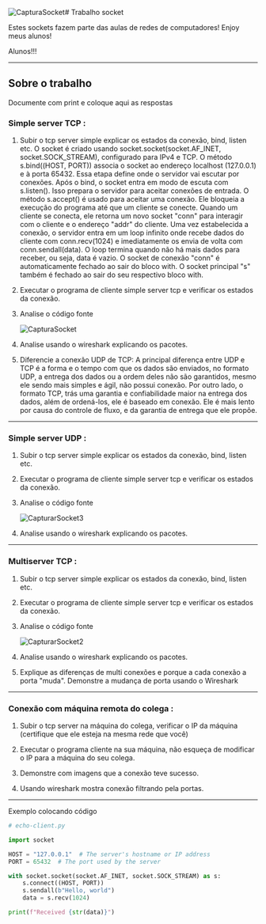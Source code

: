 ![CapturaSocket](https://github.com/felipengeletrica/Fundatec-2024-Aula-Socket/assets/128739261/60f1bc32-a6b2-4c81-8dc5-4f845edd3ec3)# Trabalho socket

Estes sockets fazem parte das aulas de redes de computadores!
Enjoy meus alunos!

Alunos!!!
***
## Sobre o trabalho

Documente com print e coloque aqui as respostas

### Simple server TCP :

1) Subir o tcp server simple explicar os estados da conexão, bind, listen etc.
O socket é criado usando socket.socket(socket.AF_INET, socket.SOCK_STREAM), configurado para IPv4 e TCP. O método s.bind((HOST, PORT)) associa o socket ao endereço localhost (127.0.0.1) e à porta 65432. Essa etapa define onde o servidor vai escutar por conexões.
Após o bind, o socket entra em modo de escuta com s.listen(). Isso prepara o servidor para aceitar conexões de entrada. O método s.accept() é usado para aceitar uma conexão. Ele bloqueia a execução do programa até que um cliente se conecte. Quando um cliente se conecta, ele retorna um novo socket "conn" para interagir com o cliente e o endereço "addr" do cliente.
Uma vez estabelecida a conexão, o servidor entra em um loop infinito onde recebe dados do cliente com conn.recv(1024) e imediatamente os envia de volta com conn.sendall(data). O loop termina quando não há mais dados para receber, ou seja, data é vazio. O socket de conexão "conn" é automaticamente fechado ao sair do bloco with. O socket principal "s" também é fechado ao sair do seu respectivo bloco with.

3) Executar o programa de cliente simple server tcp e verificar os estados da conexão.

4) Analise o código fonte

   ![CapturaSocket](https://github.com/felipengeletrica/Fundatec-2024-Aula-Socket/assets/128739261/ba7a9ce7-a9cf-4153-94c4-113111b8e957)



6) Analise usando o wireshark explicando os pacotes.

7) Diferencie a conexão UDP de TCP:
A principal diferença entre UDP e TCP é a forma e o tempo com que os dados são enviados,
no formato UDP, a entrega dos dados ou a ordem deles não são garantidos, mesmo ele
sendo mais simples e ágil, não possui conexão. Por outro lado, o formato TCP, trás uma
garantia e confiabilidade maior na entrega dos dados, além de ordená-los, ele é baseado em
conexão. Ele é mais lento por causa do controle de fluxo, e da garantia de entrega que ele
propõe.
***

### Simple server UDP :

1) Subir o tcp server simple explicar os estados da conexão, bind, listen etc.

2) Executar o programa de cliente simple server tcp e verificar os estados da conexão.

3) Analise o código fonte

   ![CapturarSocket3](https://github.com/felipengeletrica/Fundatec-2024-Aula-Socket/assets/128739261/bc2a8c7e-2f57-4631-b2e2-1cb57ef813e1)


5) Analise usando o wireshark explicando os pacotes.

***

### Multiserver TCP :

1) Subir o tcp server simple explicar os estados da conexão, bind, listen etc.

2) Executar o programa de cliente simple server tcp e verificar os estados da conexão.

3) Analise o código fonte

   ![CapturarSocket2](https://github.com/felipengeletrica/Fundatec-2024-Aula-Socket/assets/128739261/3ff8896a-8765-4a04-820b-8abec47c8da4)


5) Analise usando o wireshark explicando os pacotes.

6) Explique as diferenças de multi conexões e porque a cada conexão a porta "muda". Demonstre a mudança de porta usando o Wireshark

***
### Conexão com máquina remota do colega :

1) Subir o tcp server na máquina do colega, verificar o IP da máquina (certifique que ele esteja na mesma rede que você)

2) Executar o programa cliente na sua máquina, não esqueça de modificar o IP para a máquina do seu colega.

3) Demonstre com imagens que a conexão teve sucesso.

4) Usando wireshark mostra conexão filtrando pela portas.

***
Exemplo colocando código

```python
# echo-client.py

import socket

HOST = "127.0.0.1"  # The server's hostname or IP address
PORT = 65432  # The port used by the server

with socket.socket(socket.AF_INET, socket.SOCK_STREAM) as s:
    s.connect((HOST, PORT))
    s.sendall(b"Hello, world")
    data = s.recv(1024)

print(f"Received {str(data)}")
```



